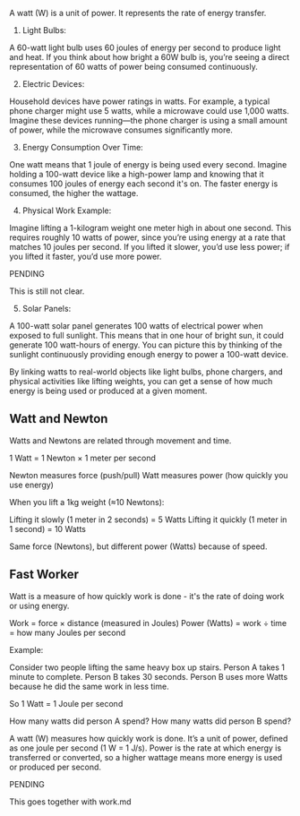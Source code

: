 A watt (W) is a unit of power. It represents the rate of energy transfer.

1. Light Bulbs:

A 60-watt light bulb uses 60 joules of energy per second to produce light and heat. If you think about how bright a 60W bulb is, you’re seeing a direct representation of 60 watts of power being consumed continuously.

2. Electric Devices:

Household devices have power ratings in watts. For example, a typical phone charger might use 5 watts, while a microwave could use 1,000 watts. Imagine these devices running—the phone charger is using a small amount of power, while the microwave consumes significantly more.

3. Energy Consumption Over Time:

One watt means that 1 joule of energy is being used every second. Imagine holding a 100-watt device like a high-power lamp and knowing that it consumes 100 joules of energy each second it's on. The faster energy is consumed, the higher the wattage.

4. Physical Work Example:

Imagine lifting a 1-kilogram weight one meter high in about one second. This requires roughly 10 watts of power, since you’re using energy at a rate that matches 10 joules per second. If you lifted it slower, you’d use less power; if you lifted it faster, you’d use more power.

PENDING

This is still not clear.

5. Solar Panels:

A 100-watt solar panel generates 100 watts of electrical power when exposed to full sunlight. This means that in one hour of bright sun, it could generate 100 watt-hours of energy. You can picture this by thinking of the sunlight continuously providing enough energy to power a 100-watt device.

By linking watts to real-world objects like light bulbs, phone chargers, and physical activities like lifting weights, you can get a sense of how much energy is being used or produced at a given moment.

## Watt and Newton

Watts and Newtons are related through movement and time.

1 Watt = 1 Newton × 1 meter per second

Newton measures force (push/pull)
Watt measures power (how quickly you use energy)

When you lift a 1kg weight (≈10 Newtons):

Lifting it slowly (1 meter in 2 seconds) = 5 Watts
Lifting it quickly (1 meter in 1 second) = 10 Watts

Same force (Newtons), but different power (Watts) because of speed.

## Fast Worker

Watt is a measure of how quickly work is done - it's the rate of doing work or using energy.

Work = force × distance (measured in Joules)
Power (Watts) = work ÷ time = how many Joules per second

Example:

Consider two people lifting the same heavy box up stairs. Person A takes 1 minute to complete. Person B takes 30 seconds. Person B uses more Watts because he did the same work in less time.

So 1 Watt = 1 Joule per second

How many watts did person A spend? How many watts did person B spend?

A watt (W) measures how quickly work is done. It’s a unit of power, defined as one joule per second (1 W = 1 J/s). Power is the rate at which energy is transferred or converted, so a higher wattage means more energy is used or produced per second.

PENDING

This goes together with work.md
